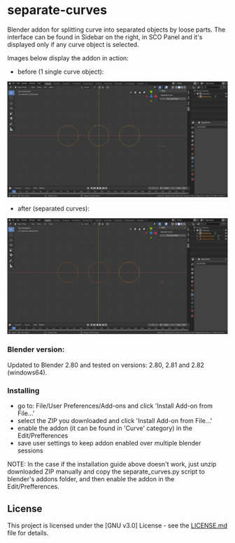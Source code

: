 # separate-curves
Blender addon for splitting curve into separated objects by loose parts. The interface can be found in Sidebar on the right, in SCO Panel and it's displayed only if any curve object is selected.

Images below display the addon in action:

* before (1 single curve object):
<img src="https://raw.githubusercontent.com/agapas/separate-curves/master/images/before.png" width="850"/>

* after (separated curves):
<img src="https://raw.githubusercontent.com/agapas/separate-curves/master/images/after.png" width="850"/>


### Blender version:
Updated to Blender 2.80 and tested on versions: 2.80, 2.81 and 2.82 (windows64).

### Installing

* go to: File/User Preferences/Add-ons and click 'Install Add-on from File...'
* select the ZIP you downloaded and click 'Install Add-on from File...'
* enable the addon (it can be found in 'Curve' category) in the Edit/Prefferences
* save user settings to keep addon enabled over multiple blender sessions

NOTE:
In the case if the installation guide above doesn't work, just unzip downloaded ZIP manually and copy the separate_curves.py script to blender's addons folder, and then enable the addon in the Edit/Prefferences.

## License

This project is licensed under the [GNU v3.0] License - see the [LICENSE.md](LICENSE) file for details.
